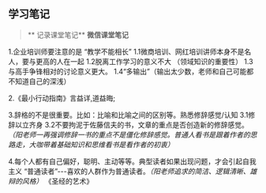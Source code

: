 ## 学习笔记

>** 记录课堂笔记**
> **微信课堂笔记**
   
   
   1.企业培训师要注意的是 “教学不能相长”
     1.1微商培训、网红培训讲师本身不是名人，要与更高的人在一起
     1.2脱离工作学习的意义不大  （领域知识的重要性）
     1.3与高手争锋相对的讨论意义更大。
     1.4“多输出”（输出太少数，老师和自己可能都不知道自己的深浅）
  
   2.《最小行动指南》言益详,道益晦;
   
   3.辞格的不是很重要。比如：比喻和比喻之间的区别等。熟悉修辞感觉/认知
     3.1修辞以立齐身
     3.2不要拘泥于佐藤信夫的书，文章的重点是否创造新的修辞感觉。*（阳老师一再强调修辞一书的重点不是僵化修辞感觉。普通人看书是跟着作者的思路走，大咖带着基础知识和思维看书是看作者的初衷）*
   
   4.每个人都有自己偏好，聪明、主动等等。典型读者如果出现问题，才会引起自我主义
     “普通读者”---喜欢的人群作为普通读者。*（阳老师追求的简洁、逻辑清晰、雄辩的风格）*
     《圣经的艺术》
     
     
     
     
     
     
     
     
     
     
     
     
     
     
     
     
     
     
     
     
     
     
     
     
     
     
     
     
     
     
     
     
     
     
     
     
     
     
     
     
     
     
     
     
     
     
     
     
     
     
     
     
     
     
     
     
     
     
     
     
     
     
     
     
     
     
     
     
     
     
     
     
     
     
     
     
